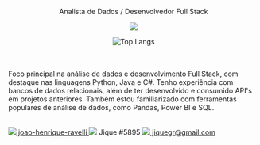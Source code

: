 <p align="center"> Analista de Dados / Desenvolvedor Full Stack</p>

<p align="center">
  <a href="https://skillicons.dev">
    <img src="https://skillicons.dev/icons?i=py,java,c,django,opencv,html,css,dotnet,mysql" />
  </a>
</p>

<div align="center">
    <img src="https://github-readme-stats.vercel.app/api/top-langs/?username=JiqueGR&layout=compact" alt="Top Langs">
</div>

<br><br>
Foco principal na análise de dados e desenvolvimento Full Stack, com destaque nas linguagens Python, Java e C#. Tenho experiência com bancos de dados relacionais, além de ter desenvolvido e consumido API's em projetos anteriores. Também estou familiarizado com ferramentas populares de análise de dados, como Pandas, Power BI e SQL. <br><br>


<a href="https://www.linkedin.com/in/joao-henrique-ravelli/">
  <img src="https://skillicons.dev/icons?i=linkedin" /> joao-henrique-ravelli
</a>
<img src="https://skillicons.dev/icons?i=discord" /> Jique #5895
<a href="mailto:jiquegr@gmail.com">
  <img src="https://skillicons.dev/icons?i=gmail" /> jiquegr@gmail.com
</a>

